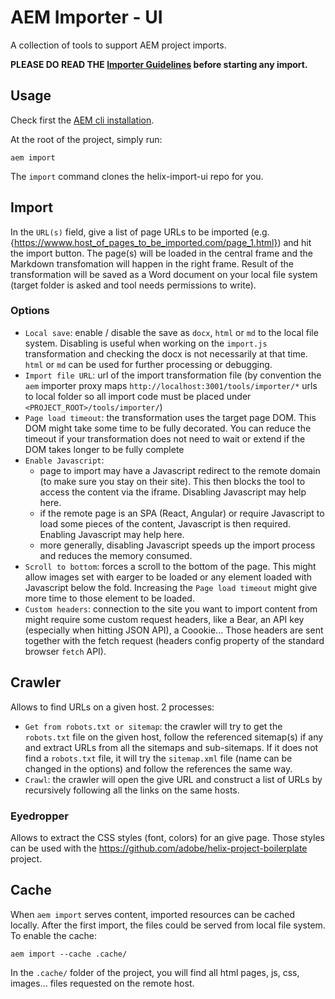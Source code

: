 # AEM Importer - UI

A collection of tools to support AEM project imports.

**PLEASE DO READ THE [Importer Guidelines](./importer-guidelines.md) before starting any import.**

## Usage

Check first the [AEM cli installation](https://github.com/adobe/helix-cli#installation).

At the root of the project, simply run:

```
aem import
```

The `import` command clones the helix-import-ui repo for you.

## Import

In the `URL(s)` field, give a list of page URLs to be imported (e.g. {https://wwww.host_of_pages_to_be_imported.com/page_1.html}) and hit the import button. The page(s) will be loaded in the central frame and the Markdown transfomation will happen in the right frame. Result of the transformation will be saved as a Word document on your local file system (target folder is asked and tool needs permissions to write).

### Options

- `Local save`: enable / disable the save as `docx`, `html` or `md` to the local file system. Disabling is useful when working on the `import.js` transformation and checking the docx is not necessarily at that time. `html` or `md` can be used for further processing or debugging.
- `Import file URL`: url of the import transformation file (by convention the `aem` importer proxy maps `http://localhost:3001/tools/importer/*` urls to local folder so all import code must be placed under `<PROJECT_ROOT>/tools/importer/`)
- `Page load timeout`: the transformation uses the target page DOM. This DOM might take some time to be fully decorated. You can reduce the timeout if your transformation does not need to wait or extend if the DOM takes longer to be fully complete
- `Enable Javascript`: 
  - page to import may have a Javascript redirect to the remote domain (to make sure you stay on their site). This then blocks the tool to access the content via the iframe. Disabling Javascript may help here. 
  - if the remote page is an SPA (React, Angular) or require Javascript to load some pieces of the content, Javascript is then required. Enabling Javascript may help here.
  - more generally, disabling Javascript speeds up the import process and reduces the memory consumed.
- `Scroll to bottom`: forces a scroll to the bottom of the page. This might allow images set with earger to be loaded or any element loaded with Javascript below the fold. Increasing the `Page load timeout` might give more time to those element to be loaded.
- `Custom headers`: connection to the site you want to import content from might require some custom request headers, like a Bear, an API key (especially when hitting JSON API), a Coookie... Those headers are sent together with the fetch request (headers config property of the standard browser `fetch` API).

## Crawler

Allows to find URLs on a given host. 2 processes:

- `Get from robots.txt or sitemap`: the crawler will try to get the `robots.txt` file on the given host, follow the referenced sitemap(s) if any and extract URLs from all the sitemaps and sub-sitemaps. If it does not find a `robots.txt` file, it will try the `sitemap.xml` file (name can be changed in the options) and follow the references the same way.
- `Crawl`: the crawler will open the give URL and construct a list of URLs by recursively following all the links on the same hosts.

### Eyedropper

Allows to extract the CSS styles (font, colors) for an give page. Those styles can be used with the https://github.com/adobe/helix-project-boilerplate project.

## Cache

When `aem import` serves content, imported resources can be cached locally. After the first import, the files could be served from local file system. To enable the cache:

```
aem import --cache .cache/
```

In the `.cache/` folder of the project, you will find all html pages, js, css, images... files requested on the remote host.

